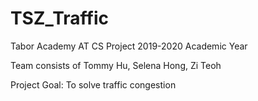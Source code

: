 # TSZ_Traffic
Tabor Academy AT CS Project 
2019-2020 Academic Year

Team consists of Tommy Hu, Selena Hong, Zi Teoh

Project Goal: To solve traffic congestion
